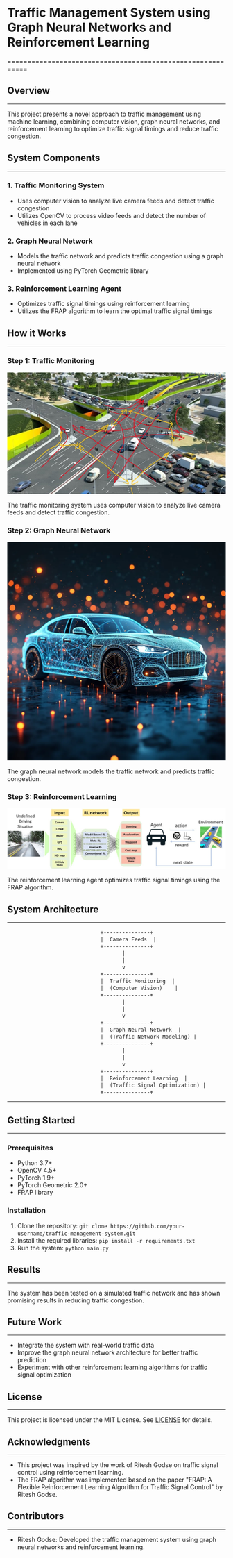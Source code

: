 # Traffic Management System using Graph Neural Networks and Reinforcement Learning
===========================================================

## Overview
-----------

This project presents a novel approach to traffic management using machine learning, combining computer vision, graph neural networks, and reinforcement learning to optimize traffic signal timings and reduce traffic congestion.

## System Components
--------------------

### 1. Traffic Monitoring System

* Uses computer vision to analyze live camera feeds and detect traffic congestion
* Utilizes OpenCV to process video feeds and detect the number of vehicles in each lane

### 2. Graph Neural Network

* Models the traffic network and predicts traffic congestion using a graph neural network
* Implemented using PyTorch Geometric library

### 3. Reinforcement Learning Agent

* Optimizes traffic signal timings using reinforcement learning
* Utilizes the FRAP algorithm to learn the optimal traffic signal timings

## How it Works
----------------

### Step 1: Traffic Monitoring

![Traffic Monitoring](traffic_monitoring.jpg)

The traffic monitoring system uses computer vision to analyze live camera feeds and detect traffic congestion.

### Step 2: Graph Neural Network

![Graph Neural Network](graph_neural_network.jpg)

The graph neural network models the traffic network and predicts traffic congestion.

### Step 3: Reinforcement Learning

![Reinforcement Learning](reinforcement_learning.jpg)

The reinforcement learning agent optimizes traffic signal timings using the FRAP algorithm.

## System Architecture
---------------------
                                  +---------------+
                                  |  Camera Feeds  |
                                  +---------------+
                                         |
                                         |
                                         v
                                  +---------------+
                                  |  Traffic Monitoring  |
                                  |  (Computer Vision)    |
                                  +---------------+
                                         |
                                         |
                                         v
                                  +---------------+
                                  |  Graph Neural Network  |
                                  |  (Traffic Network Modeling) |
                                  +---------------+
                                         |
                                         |
                                         v
                                  +---------------+
                                  |  Reinforcement Learning  |
                                  |  (Traffic Signal Optimization) |
                                  +---------------+
----------------------

## Getting Started
-------------------

### Prerequisites

* Python 3.7+
* OpenCV 4.5+
* PyTorch 1.9+
* PyTorch Geometric 2.0+
* FRAP library

### Installation

1. Clone the repository: `git clone https://github.com/your-username/traffic-management-system.git`
2. Install the required libraries: `pip install -r requirements.txt`
3. Run the system: `python main.py`

## Results
----------

The system has been tested on a simulated traffic network and has shown promising results in reducing traffic congestion.

## Future Work
--------------

* Integrate the system with real-world traffic data
* Improve the graph neural network architecture for better traffic prediction
* Experiment with other reinforcement learning algorithms for traffic signal optimization

## License
---------

This project is licensed under the MIT License. See [LICENSE](LICENSE) for details.

## Acknowledgments
----------------

* This project was inspired by the work of Ritesh Godse on traffic signal control using reinforcement learning.
* The FRAP algorithm was implemented based on the paper "FRAP: A Flexible Reinforcement Learning Algorithm for Traffic Signal Control" by Ritesh Godse.

## Contributors
--------------

* Ritesh Godse: Developed the traffic management system using graph neural networks and reinforcement learning.

